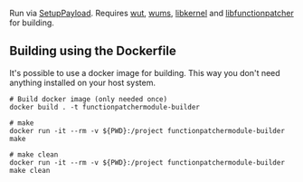 Run via [SetupPayload](https://github.com/wiiu-env/SetupPayload). Requires [wut](https://github.com/decaf-emu/wut), [wums](https://github.com/wiiu-env/WiiUModuleSystem), [libkernel](https://github.com/wiiu-env/libkernel) and [libfunctionpatcher](https://github.com/wiiu-env/libfunctionpatcher) for building.

## Building using the Dockerfile

It's possible to use a docker image for building. This way you don't need anything installed on your host system.

```
# Build docker image (only needed once)
docker build . -t functionpatchermodule-builder

# make 
docker run -it --rm -v ${PWD}:/project functionpatchermodule-builder make

# make clean
docker run -it --rm -v ${PWD}:/project functionpatchermodule-builder make clean
```